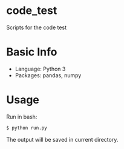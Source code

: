 # code_test
Scripts for the code test

# Basic Info
- Language: Python 3
- Packages: pandas, numpy

# Usage
Run in bash:
```bash
$ python run.py
```

The output will be saved in current directory.
